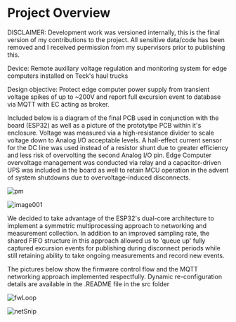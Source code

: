# Project Overview

DISCLAIMER: Development work was versioned internally, this is the final version of my contributions to the project. All sensitive data/code has been removed and I 
received permission from my supervisors prior to publishing this.

Device: Remote auxillary voltage regulation and monitoring system for edge computers installed on Teck's haul trucks

Design objective: Protect edge computer power supply from transient voltage spikes of up to ~200V and report full excursion event to database via MQTT with EC acting as broker.

Included below is a diagram of the final PCB used in conjunction with the board (ESP32) as well as a picture of the prototytpe PCB within it's enclosure. Voltage was measured via a high-resistance divider to scale voltage down to Analog I/O acceptable levels. A hall-effect current sensor for the DC line was used instead of a resistor shunt due to greater efficiency and less risk of overvolting the second Analog I/O pin. Edge Computer overvoltage management was conducted via relay and a capacitor-driven UPS was included in the board as well to retain MCU operation in the advent of system shutdowns due to overvoltage-induced disconnects. 

![pm](https://user-images.githubusercontent.com/62817066/207215054-6325a705-9be0-4183-b9c1-6a432b17dace.PNG)

![image001](https://user-images.githubusercontent.com/62817066/232631302-dcfb17cd-7354-4d48-b595-cb2305711c41.jpg)

We decided to take advantage of the ESP32's dual-core architecture to implement a symmetric multiprocessing approach to networking and measurement collection. In addition to an improved sampling rate, the shared FIFO structure in this approach allowed us to 'queue up' fully captured excursion events for publishing during disconnect periods while still retaining ability to take ongoing measurements and record new events.

The pictures below show the firmware control flow and the MQTT networking approach implemented respectfully. Dynamic re-configuration details are available in the .README file in the src folder

![fwLoop](https://user-images.githubusercontent.com/62817066/207207799-215c1a16-aaea-4c58-893d-5b96a06b81b5.PNG)

![netSnip](https://user-images.githubusercontent.com/62817066/207207844-887dbe89-953f-4aeb-beba-219463f6eac3.PNG)


